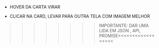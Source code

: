 
* HOVER DA CARTA VIRAR

* CLICAR NA CARD, LEVAR PARA OUTRA TELA COM IMAGEM MELHOR


 >>>>>>>>IMPORTANTE: DAR UMA LIDA EM JSON , API, PROMISE<<<<<<<<<<<<<<<<<<